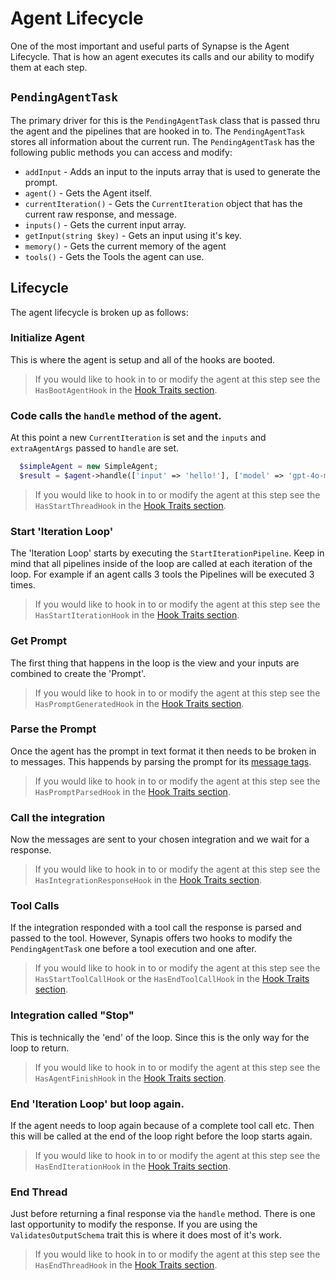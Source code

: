 # Agent Lifecycle

One of the most important and useful parts of Synapse is the Agent Lifecycle. That is how an agent executes its calls and our ability to modify them at each step. 

## `PendingAgentTask`
The primary driver for this is the `PendingAgentTask` class that is passed thru the agent and the pipelines that are hooked in to. The `PendingAgentTask` stores all information about the current run. The `PendingAgentTask` has the following public methods you can access and modify:

* `addInput` - Adds an input to the inputs array that is used to generate the prompt.
* `agent()` - Gets the Agent itself.
* `currentIteration()` - Gets the `CurrentIteration` object that has the current raw response, and message.
* `inputs()` - Gets the current input array.
* `getInput(string $key)` - Gets an input using it's key.
* `memory()` - Gets the current memory of the agent
* `tools()` - Gets the Tools the agent can use.

## Lifecycle
The agent lifecycle is broken up as follows:

### Initialize Agent
This is where the agent is setup and all of the hooks are booted.

> If you would like to hook in to or modify the agent at this step see the `HasBootAgentHook` in the [Hook Traits section](/agent-traits/hook-trait).

### Code calls the `handle` method of the agent.
At this point a new `CurrentIteration` is set and the `inputs` and `extraAgentArgs` passed to `handle` are set.

```php
  $simpleAgent = new SimpleAgent;
  $result = $agent->handle(['input' => 'hello!'], ['model' => 'gpt-4o-mini']); // [!code highlight]
```

> If you would like to hook in to or modify the agent at this step see the `HasStartThreadHook` in the [Hook Traits section](/agent-traits/hook-trait).

### Start 'Iteration Loop' 
The 'Iteration Loop' starts by executing the `StartIterationPipeline`. Keep in mind that all pipelines inside of the loop are called at each iteration of the loop. For example if an agent calls 3 tools the Pipelines will be executed 3 times.

> If you would like to hook in to or modify the agent at this step see the `HasStartIterationHook` in the [Hook Traits section](/agent-traits/hook-trait).

### Get Prompt
The first thing that happens in the loop is the view and your inputs are combined to create the 'Prompt'.

> If you would like to hook in to or modify the agent at this step see the `HasPromptGeneratedHook` in the [Hook Traits section](/agent-traits/hook-trait).

### Parse the Prompt
Once the agent has the prompt in text format it then needs to be broken in to messages. This happends by parsing the prompt for its [message tags](/prompts).

> If you would like to hook in to or modify the agent at this step see the `HasPromptParsedHook` in the [Hook Traits section](/agent-traits/hook-trait).

### Call the integration
Now the messages are sent to your chosen integration and we wait for a response.

> If you would like to hook in to or modify the agent at this step see the `HasIntegrationResponseHook` in the [Hook Traits section](/agent-traits/hook-trait).

### Tool Calls
If the integration responded with a tool call the response is parsed and passed to the tool. However, Synapis offers two hooks to modify the `PendingAgentTask` one before a tool execution and one after.

> If you would like to hook in to or modify the agent at this step see the `HasStartToolCallHook` or the `HasEndToolCallHook` in the [Hook Traits section](/agent-traits/hook-trait).

### Integration called "Stop"
This is technically the 'end' of the loop. Since this is the only way for the loop to return.

> If you would like to hook in to or modify the agent at this step see the `HasAgentFinishHook` in the [Hook Traits section](/agent-traits/hook-trait).

### End 'Iteration Loop' but loop again.
If the agent needs to loop again because of a complete tool call etc. Then this will be called at the end of the loop right before the loop starts again.

> If you would like to hook in to or modify the agent at this step see the `HasEndIterationHook` in the [Hook Traits section](/agent-traits/hook-trait).

### End Thread
Just before returning a final response via the `handle` method. There is one last opportunity to modify the response. If you are using the `ValidatesOutputSchema` trait this is where it does most of it's work.

> If you would like to hook in to or modify the agent at this step see the `HasEndThreadHook` in the [Hook Traits section](/agent-traits/hook-trait).
